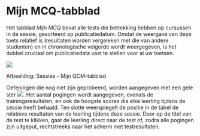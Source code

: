 # Mijn MCQ-tabblad

Het tabblad _Mijn MCQ_ bevat alle tests die betrekking hebben op cursussen in de sessie, gesorteerd op publicatiedatum. Omdat de weergave van deze toets relatief is \(resultaten worden vergeleken met die van andere studenten\) en in chronologische volgorde wordt weergegeven, is het dubbel cruciaal om publicatiedata vast te stellen voor al uw toetsen.

![](../../.gitbook/assets/images265%20%283%29.png)

Afbeelding: Sessies - Mijn QCM-tabblad

Oefeningen die nog niet zijn geprobeerd, worden aangegeven met een gele ster ![](../../.gitbook/assets/graphics371%20%283%29.png). Het aantal pogingen wordt aangegeven, evenals de trainingsresultaten, en ook de hoogste scores die elke leerling tijdens de sessie heeft behaald. Ten slotte weerspiegelt de positie in de tabel de relatieve resultaten van de leerling tijdens deze sessie. Door op de titel van de test te klikken, gaat de leerling direct naar de test of, zodra alle pogingen zijn uitgeput, rechtstreeks naar het scherm met testresultaten.
